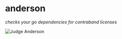 anderson
========

*checks your go dependencies for contraband licenses*

![Judge Anderson](http://www.scifibloggers.com/wp-content/uploads/dredd-2012.jpg)
